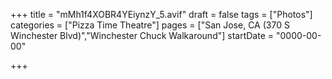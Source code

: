 +++
title = "mMh1f4XOBR4YEiynzY_5.avif"
draft = false
tags = ["Photos"]
categories = ["Pizza Time Theatre"]
pages = ["San Jose, CA (370 S Winchester Blvd)","Winchester Chuck Walkaround"]
startDate = "0000-00-00"

+++
